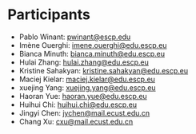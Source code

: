 # Participants

- Pablo Winant: pwinant@escp.edu
- Imène Ouerghi: imene.ouerghi@edu.escp.eu
- Bianca Minuth: bianca.minuth@edu.escp.eu
- Hulai Zhang: hulai.zhang@edu.escp.eu
- Kristine Sahakyan: kristine.sahakyan@edu.escp.eu
- Maciej Kielar: maciej.kielar@edu.escp.eu
- xuejing Yang: xuejing.yang@edu.escp.eu
- Haoran Yue: haoran.yue@edu.escp.eu
- Huihui Chi: huihui.chi@edu.escp.eu
- Jingyi Chen: jychen@mail.ecust.edu.cn
- Chang Xu: cxu@mail.ecust.edu.cn

